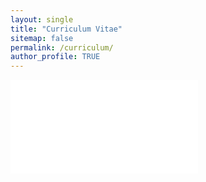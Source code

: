 ```yaml
---
layout: single
title: "Curriculum Vitae"
sitemap: false
permalink: /curriculum/
author_profile: TRUE
---
```


<embed src="assets/documents/cv_gabriel-rudloff.pdf" type="application/pdf" />

